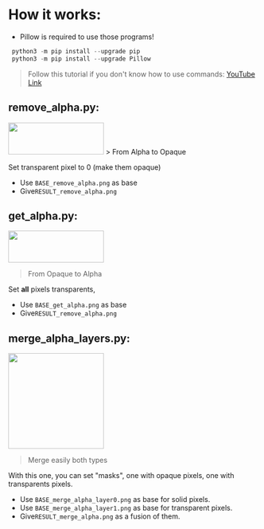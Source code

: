 # How it works: 

- Pillow is required to use those programs!

```py
 python3 -m pip install --upgrade pip
 python3 -m pip install --upgrade Pillow
```

> Follow this tutorial if you don't know how to use commands: [YouTube Link](https://www.youtube.com/watch?v=Jey1GH8CERI)

## remove_alpha.py: 
<img src="https://i.imgur.com/tD2wjr8.png" width="192" height="64">
> From Alpha to Opaque

Set transparent pixel to 0 (make them opaque)
- Use `BASE_remove_alpha.png` as base
- Give`RESULT_remove_alpha.png`

## get_alpha.py:
<img src="https://i.imgur.com/BVkyAEG.png" width="192" height="64">

> From Opaque to Alpha

Set **all** pixels transparents,
- Use `BASE_get_alpha.png` as base
- Give`RESULT_remove_alpha.png`

## merge_alpha_layers.py:
<img src="https://i.imgur.com/UluBq4C.png" width="192" height="192">

> Merge easily both types

With this one, you can set "masks", one with opaque pixels, one with transparents pixels.
- Use `BASE_merge_alpha_layer0.png` as base for solid pixels.
- Use `BASE_merge_alpha_layer1.png` as base for transparent pixels.
- Give`RESULT_merge_alpha.png` as a fusion of them.
